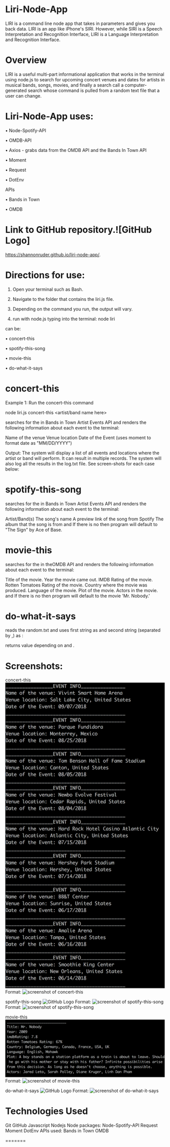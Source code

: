 
# Liri-Node-App
LIRI is a command line node app that takes in parameters and gives you back data. LIRI is an app like iPhone's SIRI. However, while SIRI is a Speech Interpretation and Recognition Interface, LIRI is a Language Interpretation and Recognition Interface.


# Overview
LIRI is a useful multi-part informational application that works in the terminal using node.js to search for upcoming concert venues and dates for artists in musical bands, songs, movies, and finally a search call a  computer-generated search whose command is pulled from a random text file that a user can change.

# Liri-Node-App uses:

• Node-Spotify-API

• OMDB-API

• Axios - grabs data from the OMDB API and the Bands In Town API

• Moment

• Request

• DotEnv

APIs

• Bands in Town

• OMDB





# Link to GitHub repository.![GitHub Logo]
https://shannonruder.github.io/liri-node-app/.

# Directions for use:

1. Open your terminal such as Bash.

2. Navigate to the folder that contains the liri.js file.

3. Depending on the command you run, the output will vary.



4. run with node.js typing into the terminal: node liri <liriReturn1> <liriReturn2>

<liriReturn1> can be:

• concert-this

• spotify-this-song

• movie-this

• do-what-it-says



# concert-this

Example 1: Run the concert-this command

node liri.js concert-this <artist/band name here>

searches for the <liriReturn2> in Bands in Town Artist Events API and renders the following information about each event to the terminal:

Name of the venue
Venue location
Date of the Event (uses moment to format date as "MM/DD/YYYY")

Output: The system will display a list of all events and locations where the artist or band will perform. It can result in multiple records. The system will also log all the results in the log.txt file. See screen-shots for each case below:


# spotify-this-song

searches for the <liriReturn2> in Bands in Town Artist Events API and renders the following information about each event to the terminal:

Artist/Band(s)
The song's name
A preview link of the song from Spotify
The album that the song is from
and If there is no <liriReturn2> then program will default to "The Sign" by Ace of Base.

# movie-this

searches for the <liriReturn2> in theOMDB API and renders the following information about each event to the terminal:

Title of the movie.
Year the movie came out.
IMDB Rating of the movie.
Rotten Tomatoes Rating of the movie.
Country where the movie was produced.
Language of the movie.
Plot of the movie.
Actors in the movie.
and If there is no <liriReturn2> then program will default to the movie 'Mr. Nobody.'

# do-what-it-says

reads the random.txt and uses first string as <liriReturn1> and second string (separated by ,) as <liriReturn2>:

returns value depending on <liriReturn1> and <liriReturn2>.


# Screenshots:


concert-this ![GitHub Logo](/images/concertthis.png)
Format: ![screenshot of concert-this](https://shannonruder.github.io/liri-node-app/images/concertthis.png)


spotify-this-song  ![GitHub Logo](/images/sts.png)
Format: ![screenshot of spotify-this-song](https://shannonruder.github.io/liri-node-app/images/sts.png)
Format: ![screenshot of spotify-this-song](https://shannonruder.github.io/liri-node-app/images/sts2.png)

movie-this  ![GitHub Logo](/images/mt.png)
Format: ![screenshot of movie-this](https://shannonruder.github.io/liri-node-app/images/mt.png)

do-what-it-says ![GitHub Logo](/images/dwis.png)
Format: ![screenshot of do-what-it-says](https://shannonruder.github.io/liri-node-app/images/dwis.png)

# Technologies Used
Git
GitHub
Javascript
Nodejs
Node packages:
Node-Spotify-API
Request
Moment
DotEnv
APIs used:
Bands in Town
OMDB

=======

